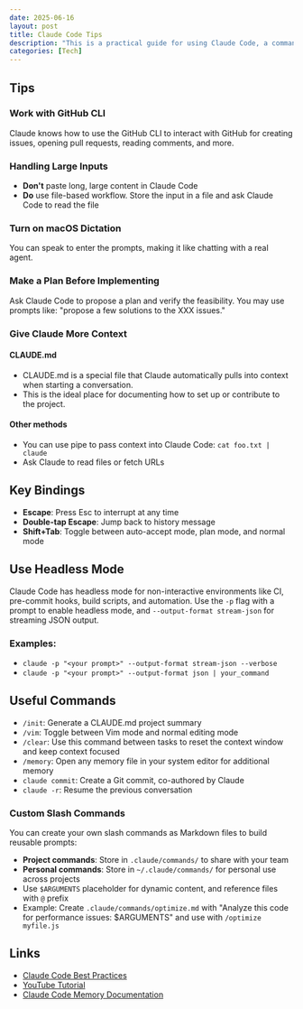 ```yaml
---
date: 2025-06-16
layout: post
title: Claude Code Tips
description: "This is a practical guide for using Claude Code, a command line tool for agentic coding. This post covers tips for effectively using Claude Code."
categories: [Tech]
---
```


## Tips

### Work with GitHub CLI
Claude knows how to use the GitHub CLI to interact with GitHub for creating issues, opening pull requests, reading comments, and more.

### Handling Large Inputs
- **Don't** paste long, large content in Claude Code
- **Do** use file-based workflow. Store the input in a file and ask Claude Code to read the file

### Turn on macOS Dictation
You can speak to enter the prompts, making it like chatting with a real agent.

### Make a Plan Before Implementing
Ask Claude Code to propose a plan and verify the feasibility. You may use prompts like: "propose a few solutions to the XXX issues."

### Give Claude More Context

#### CLAUDE.md
- CLAUDE.md is a special file that Claude automatically pulls into context when starting a conversation.
- This is the ideal place for documenting how to set up or contribute to the project.

#### Other methods
- You can use pipe to pass context into Claude Code: `cat foo.txt | claude`
- Ask Claude to read files or fetch URLs

## Key Bindings

- **Escape**: Press Esc to interrupt at any time
- **Double-tap Escape**: Jump back to history message
- **Shift+Tab**: Toggle between auto-accept mode, plan mode, and normal mode

## Use Headless Mode

Claude Code has headless mode for non-interactive environments like CI, pre-commit hooks, build scripts, and automation. Use the `-p` flag with a prompt to enable headless mode, and `--output-format stream-json` for streaming JSON output.

### Examples:
- `claude -p "<your prompt>" --output-format stream-json --verbose`
- `claude -p "<your prompt>" --output-format json | your_command`

## Useful Commands

- `/init`: Generate a CLAUDE.md project summary
- `/vim`: Toggle between Vim mode and normal editing mode
- `/clear`: Use this command between tasks to reset the context window and keep context focused
- `/memory`: Open any memory file in your system editor for additional memory
- `claude commit`: Create a Git commit, co-authored by Claude
- `claude -r`: Resume the previous conversation

### Custom Slash Commands
You can create your own slash commands as Markdown files to build reusable prompts:
- **Project commands**: Store in `.claude/commands/` to share with your team
- **Personal commands**: Store in `~/.claude/commands/` for personal use across projects
- Use `$ARGUMENTS` placeholder for dynamic content, and reference files with `@` prefix
- Example: Create `.claude/commands/optimize.md` with "Analyze this code for performance issues: $ARGUMENTS" and use with `/optimize myfile.js`

## Links

- [Claude Code Best Practices](https://www.anthropic.com/engineering/claude-code-best-practices)
- [YouTube Tutorial](https://www.youtube.com/watch?v=6eBSHbLKuN0)
- [Claude Code Memory Documentation](https://docs.anthropic.com/en/docs/claude-code/memory)
